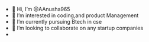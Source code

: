 - 👋 Hi, I’m @AAnusha965
- 👀 I’m interested in coding,and product Management
- 🌱 I’m currently pursuing Btech in cse
- 💞️ I’m looking to collaborate on any startup companies
- 

<!---
AAnusha965/AAnusha965 is a ✨ special ✨ repository because its `README.md` (this file) appears on your GitHub profile.
You can click the Preview link to take a look at your changes.
--->
